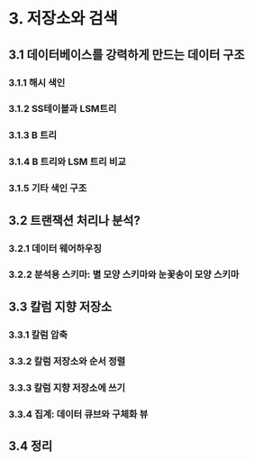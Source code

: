 # 3. 저장소와 검색

## 3.1 데이터베이스를 강력하게 만드는 데이터 구조

### 3.1.1 해시 색인

### 3.1.2 SS테이블과 LSM트리

### 3.1.3 B 트리

### 3.1.4 B 트리와 LSM 트리 비교

### 3.1.5 기타 색인 구조

## 3.2 트랜잭션 처리나 분석?

### 3.2.1 데이터 웨어하우징

### 3.2.2 분석용 스키마: 별 모양 스키마와 눈꽃송이 모양 스키마

## 3.3 칼럼 지향 저장소

### 3.3.1 칼럼 압축

### 3.3.2 칼럼 저장소와 순서 정렬

### 3.3.3 칼럼 지향 저장소에 쓰기

### 3.3.4 집계: 데이터 큐브와 구체화 뷰

## 3.4 정리
